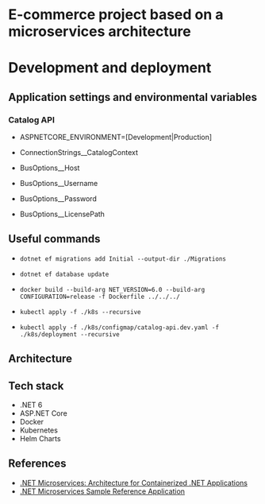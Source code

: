# E-commerce project based on a microservices architecture

# Development and deployment
## Application settings and environmental variables
### Catalog API
- ASPNETCORE_ENVIRONMENT=[Development|Production]

- ConnectionStrings__CatalogContext

- BusOptions__Host
- BusOptions__Username
- BusOptions__Password
- BusOptions__LicensePath

## Useful commands
- `dotnet ef migrations add Initial --output-dir ./Migrations`
- `dotnet ef database update`

- `docker build --build-arg NET_VERSION=6.0 --build-arg CONFIGURATION=release -f Dockerfile ../../../`

- `kubectl apply -f ./k8s --recursive`
- `kubectl apply -f ./k8s/configmap/catalog-api.dev.yaml -f ./k8s/deployment --recursive`

## Architecture

## Tech stack
- .NET 6
- ASP.NET Core
- Docker
- Kubernetes
- Helm Charts

## References
- [.NET Microservices: Architecture for Containerized .NET Applications](https://learn.microsoft.com/en-us/dotnet/architecture/microservices/)
- [.NET Microservices Sample Reference Application](https://github.com/dotnet-architecture/eShopOnContainers)
